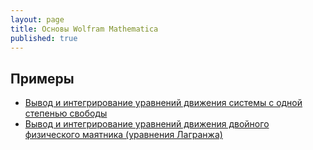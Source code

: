 ```yaml
---
layout: page
title: Основы Wolfram Mathematica
published: true
---
```


## Примеры 

- [Вывод и интегрирование уравнений движения системы с одной степенью свободы](CourseWork_1.md)
- [Вывод и интегрирование уравнений движения двойного физического маятника (уравнения Лагранжа)](https://drive.google.com/file/d/1HQ2e96xO3mSBEcBzO2A36YiXjQ_XNu8s/view)
